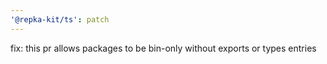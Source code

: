 ```yaml
---
'@repka-kit/ts': patch
---
```


fix: this pr allows packages to be bin-only without exports or types entries
